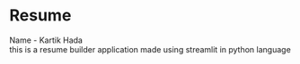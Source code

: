 # Resume

Name - Kartik Hada
<br>
this is a resume builder application made using streamlit in python language

